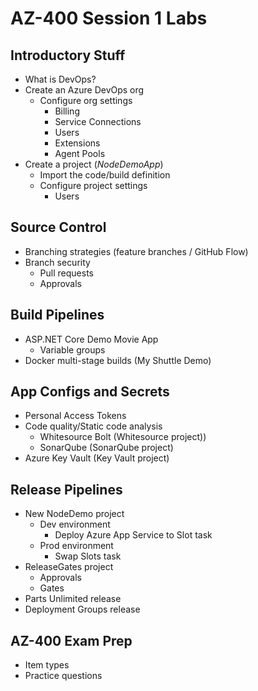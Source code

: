 # AZ-400 Session 1 Labs

## Introductory Stuff

* What is DevOps?
* Create an Azure DevOps org
  * Configure org settings
    * Billing
    * Service Connections
    * Users
    * Extensions
    * Agent Pools
* Create a project (*NodeDemoApp*)
  * Import the code/build definition
  * Configure project settings
    * Users

## Source Control

* Branching strategies (feature branches / GitHub Flow)
* Branch security
  * Pull requests
  * Approvals

## Build Pipelines

* ASP.NET Core Demo Movie App
  * Variable groups
* Docker multi-stage builds (My Shuttle Demo)

## App Configs and Secrets

* Personal Access Tokens
* Code quality/Static code analysis
  * Whitesource Bolt (Whitesource project))
  * SonarQube (SonarQube project)
* Azure Key Vault (Key Vault project)

## Release Pipelines

* New NodeDemo project
  * Dev environment
    * Deploy Azure App Service to Slot task
  * Prod environment
    * Swap Slots task
* ReleaseGates project
  * Approvals
  * Gates
* Parts Unlimited release
* Deployment Groups release

## AZ-400 Exam Prep

  * Item types
  * Practice questions
